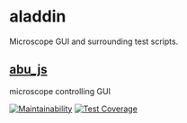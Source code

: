 # aladdin

Microscope GUI and surrounding test scripts.

## [abu_js](./abu_js)

microscope controlling GUI

[![Maintainability](https://api.codeclimate.com/v1/badges/d95d7df733ea2ca09858/maintainability)](https://codeclimate.com/github/rcast-2p/aladdin/maintainability)
[![Test Coverage](https://api.codeclimate.com/v1/badges/d95d7df733ea2ca09858/test_coverage)](https://codeclimate.com/github/rcast-2p/aladdin/test_coverage)
